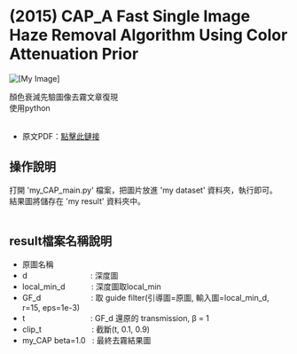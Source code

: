 # (2015) CAP_A Fast Single Image Haze Removal Algorithm Using Color Attenuation Prior
![[My Image]](https://github.com/user-attachments/assets/1d55d677-04c8-46e7-8b86-6d2ffdfda26e)

顏色衰減先驗圖像去霧文章復現<br>
使用python<br><br>
- 原文PDF：[點擊此鏈接](https://ieeexplore.ieee.org/stamp/stamp.jsp?arnumber=7128396)



操作說明 
---

打開 'my_CAP_main.py' 檔案，把圖片放進 'my dataset' 資料夾，執行即可。<br>
結果圖將儲存在 'my result' 資料夾中。<br><br>


result檔案名稱說明
---
- 原圖名稱
- d &nbsp;&nbsp;&nbsp;&nbsp;&nbsp;&nbsp;&nbsp;&nbsp;&nbsp;&nbsp;&nbsp;&nbsp;&nbsp;&nbsp;&nbsp;&nbsp;&nbsp;&nbsp;&nbsp;&nbsp;&nbsp;&nbsp;&nbsp;&nbsp;&nbsp;&nbsp;&nbsp; : 深度圖
- local_min_d &nbsp;&nbsp;&nbsp;&nbsp;&nbsp;&nbsp;&nbsp;&nbsp;&nbsp;&nbsp; : 深度圖取local_min
- GF_d &nbsp;&nbsp;&nbsp;&nbsp;&nbsp;&nbsp;&nbsp;&nbsp;&nbsp;&nbsp;&nbsp;&nbsp;&nbsp;&nbsp;&nbsp;&nbsp;&nbsp;&nbsp;&nbsp;&nbsp;&nbsp; : 取 guide filter(引導圖=原圖, 輸入圖=local_min_d, r=15, eps=1e-3)
- t &nbsp;&nbsp;&nbsp;&nbsp;&nbsp;&nbsp;&nbsp;&nbsp;&nbsp;&nbsp;&nbsp;&nbsp;&nbsp;&nbsp;&nbsp;&nbsp;&nbsp;&nbsp;&nbsp;&nbsp;&nbsp;&nbsp;&nbsp;&nbsp;&nbsp;&nbsp;&nbsp;&nbsp; : GF_d 還原的 transmission, &beta; = 1
- clip_t &nbsp;&nbsp;&nbsp;&nbsp;&nbsp;&nbsp;&nbsp;&nbsp;&nbsp;&nbsp;&nbsp;&nbsp;&nbsp;&nbsp;&nbsp;&nbsp;&nbsp;&nbsp;&nbsp;&nbsp;&nbsp; : 截斷(t, 0.1, 0.9)
- my_CAP beta=1.0 &nbsp; : 最終去霧結果圖

